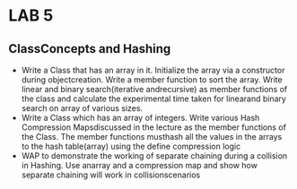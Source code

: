 # LAB 5

## ClassConcepts and Hashing
- Write a Class that has an array in it. Initialize the array via a constructor during objectcreation.  Write a member function to sort the array. Write linear and binary search(iterative andrecursive) as member functions of the class and calculate the experimental time taken for linearand binary search on array of various sizes.
- Write a Class which has an array of integers. Write various Hash Compression Mapsdiscussed in the lecture as the member functions of the Class. The member functions musthash all the values in the arrays to the hash table(array) using the define compression logic
- WAP to demonstrate the working of separate chaining during a collision in Hashing. Use anarray and a compression map and show how separate chaining will work in collisionscenarios
